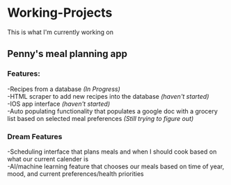 # **Working-Projects**
This is what I'm currently working on

## **Penny's meal planning app**
### **Features:** <br>
-Recipes from a database *(In Progress)*<br>
-HTML scraper to add new recipes into the database *(haven't started)*<br>
-IOS app interface *(haven't started)*<br>
-Auto populating functionality that populates a google doc with a grocery list based on selected meal preferences *(Still trying to figure out)*<br>

### **Dream Features** <br> 
-Scheduling interface that plans meals and when I should cook based on what our current calender is<br>
-AI/machine learning feature that chooses our meals based on time of year, mood, and current preferences/health priorities<br>



